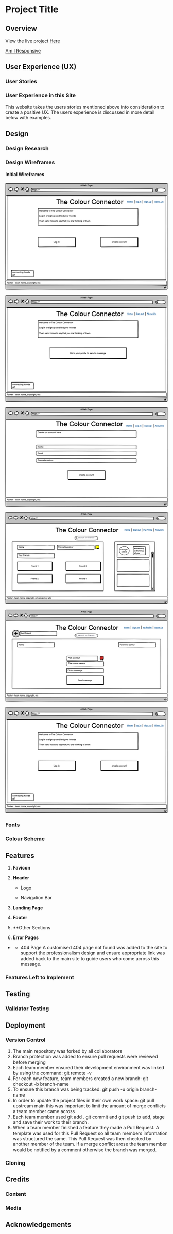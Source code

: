 # **Project Title**

## Overview

View the live project [Here](#)


[Am I Responsive](#)


## User Experience (UX)

### User Stories




### User Experience in this Site
This website takes the users stories mentioned above into consideration to create a positive UX.  The users experience is discussed in more detail below with examples.

## Design


### Design Research

### Design Wireframes

#### Initial Wireframes
![index-page](media/wireframes/index-page.png)

![index-logged-in-page](media/wireframes/index-page-logged-in.png)

![sign-up-page](media/wireframes/sign-up-page.png)

![user-profile-page](media/wireframes/user-profile-page.png)

![non-user-profile-page](media/wireframes/non-user-profile-page.png)

![about-page](media/wireframes/index-page.png)

### Fonts
### Colour Scheme

## Features
1. **Favicon**


2. **Header**

    * Logo

    * Navigation Bar


3. **Landing Page**

4. **Footer**


5.  **Other Sections


6. **Error Pages**

* - 404 Page A customised 404 page not found was added to the site to support the professionalism design and ensure appropriate link was added back to the main site to guide users who come across this message.



### Features Left to Implement


## Testing



### Validator Testing


## Deployment


### Version Control
1.	The main repository was forked by all collaborators
2.	Branch protection was added to ensure pull requests were reviewed before merging
3.	Each team member ensured their development environment was linked by using the command:  git remote -v 
4.	For each new feature, team members created a new branch: git checkout -b branch-name
5.	To ensure this branch was being tracked: git push -u origin branch-name
6.	 In order to update the project files in their own work space:  git pull upstream main this was important to limit the amount of merge conflicts a team member came across
7.	Each team member used git add . git commit and git push to add, stage and save their work to their branch. 
8.	When a team member finished a feature they made a Pull Request.  A template was used for this Pull Request so all team members information was structured the same.  This Pull Request was then checked by another member of the team.  If a merge conflict arose the team member would be notified by a comment otherwise the branch was merged.

### Cloning
## Credits
### Content
### Media


## Acknowledgements
